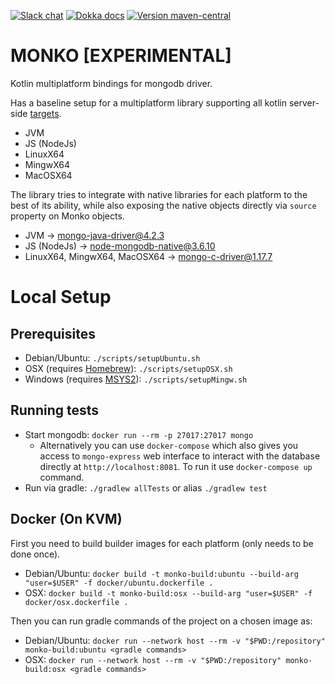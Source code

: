 [![Slack chat](https://img.shields.io/badge/chat-kotlinlang-purple?logo=slack&style=flat-square)](https://kotlinlang.slack.com/team/UL1A5BA2X)
[![Dokka docs](https://img.shields.io/badge/docs-dokka-orange?style=flat-square)](http://mpetuska.github.io/monko)
[![Version maven-central](https://img.shields.io/maven-central/v/dev.petuska/monko?logo=apache-maven&style=flat-square)](https://mvnrepository.com/artifact/dev.petuska/monko/latest)

# MONKO [EXPERIMENTAL]

Kotlin multiplatform bindings for mongodb driver.

Has a baseline setup for a multiplatform library supporting all kotlin
server-side [targets](https://kotlinlang.org/docs/mpp-supported-platforms.html).

* JVM
* JS (NodeJs)
* LinuxX64
* MingwX64
* MacOSX64

The library tries to integrate with native libraries for each platform to the best of its ability, while also exposing
the native objects directly via `source` property on Monko objects.

* JVM -> [mongo-java-driver@4.2.3](https://github.com/mongodb/mongo-java-driver/tree/r4.2.3)
* JS (NodeJs) -> [node-mongodb-native@3.6.10](https://github.com/mongodb/node-mongodb-native/tree/v3.6.10)
* LinuxX64, MingwX64, MacOSX64 -> [mongo-c-driver@1.17.7](https://github.com/mongodb/mongo-c-driver/tree/1.17.7)

# Local Setup

## Prerequisites

* Debian/Ubuntu: `./scripts/setupUbuntu.sh`
* OSX (requires [Homebrew](https://brew.sh/)): `./scripts/setupOSX.sh`
* Windows (requires [MSYS2](https://www.msys2.org/)): `./scripts/setupMingw.sh`

## Running tests

* Start mongodb: `docker run --rm -p 27017:27017 mongo`
  * Alternatively you can use `docker-compose` which also gives you access to `mongo-express` web interface to interact
    with the database directly at `http://localhost:8081`. To run it use `docker-compose up` command.
* Run via gradle: `./gradlew allTests` or alias `./gradlew test`

## Docker (On KVM)

First you need to build builder images for each platform (only needs to be done once).

* Debian/Ubuntu: `docker build -t monko-build:ubuntu --build-arg "user=$USER" -f docker/ubuntu.dockerfile .`
* OSX: `docker build -t monko-build:osx --build-arg "user=$USER" -f docker/osx.dockerfile .`

Then you can run gradle commands of the project on a chosen image as:

* Debian/Ubuntu: `docker run --network host --rm -v "$PWD:/repository" monko-build:ubuntu <gradle commands>`
* OSX: `docker run --network host --rm -v "$PWD:/repository" monko-build:osx <gradle commands>`
